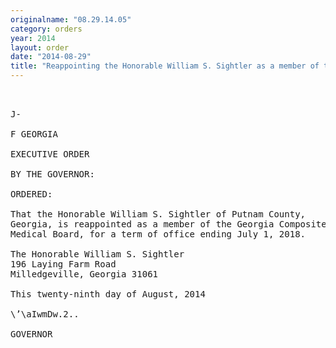 ```yaml
---
originalname: "08.29.14.05"
category: orders
year: 2014
layout: order
date: "2014-08-29"
title: "Reappointing the Honorable William S. Sightler as a member of the Georgia Composite Medical Board"
---
```

<pre>
   

J-

F GEORGIA

EXECUTIVE ORDER

BY THE GOVERNOR:

ORDERED:

That the Honorable William S. Sightler of Putnam County,
Georgia, is reappointed as a member of the Georgia Composite
Medical Board, for a term of office ending July 1, 2018.

The Honorable William S. Sightler
196 Laying Farm Road
Milledgeville, Georgia 31061

This twenty-ninth day of August, 2014

\’\aIwmDw.2..

GOVERNOR

</pre>
